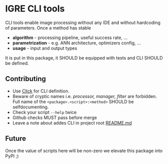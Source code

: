 # IGRE CLI tools

CLI tools enable image processing without any IDE and without hardcoding of parameters. Once a method has stable
- **algorithm** - processing pipeline, useful success rate, ...
- **parametrization** - e.g. ANN architecture, optimizers config, ...
- **usage** - input and output types

It is put in this package, it SHOULD be equipped with tests and CLI SHOULD be defined.

## Contributing

- Use [Click](https://click.palletsprojects.com) for CLI definition.
- Beware of cryptic names i.e. *processor, manager, filter* are forbidden. Full name of the `<package>.<script>:<method>` SHOULD be selfdocumenting.
- Check your script `--help` twice
- Github checks MUST pass before merge
- Leave a note about addes CLI in project root [README.md](../README.md)

## Future

Once the value of scripts here will be non-zero we elevate this package into PyPI ;)